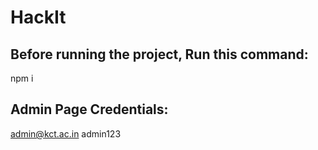 # HackIt
## Before running the project, Run this command:
npm i
## Admin Page Credentials:
admin@kct.ac.in
admin123

